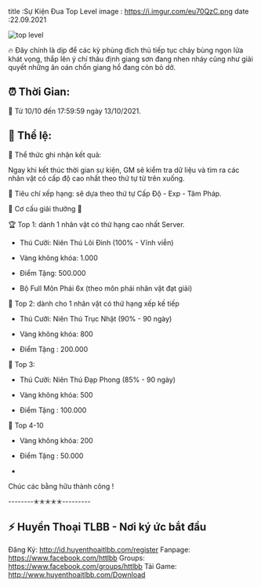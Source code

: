 title :Sự Kiện Đua Top Level
image : https://i.imgur.com/eu70QzC.png
date  :22.09.2021

![top level](https://i.imgur.com/eu70QzC.png)

🔥 Đây chính là dịp để các kỳ phùng địch thủ tiếp tục cháy bùng ngọn lửa khát vọng, thắp lên ý chí thâu định giang sơn đang nhen nháy cũng như giải quyết những ân oán chốn giang hồ đang còn bỏ dở. 

## ⏰ Thời Gian: 

🔸 Từ 10/10 đến 17:59:59 ngày 13/10/2021. 

## 🔰 Thể lệ:

🔸 Thể thức ghi nhận kết quả: 

Ngay khi kết thúc thời gian sự kiện, GM sẽ kiểm tra dữ liệu và tìm ra các nhân vật có cấp độ cao nhất theo thứ tự từ trên xuống.

🔸 Tiêu chí xếp hạng: sẽ dựa theo thứ tự Cấp Độ - Exp - Tâm Pháp.

🎁 Cơ cấu giải thưởng 🎁

🏆 Top 1: dành 1 nhân vật có thứ hạng cao nhất Server. 

- Thú Cưỡi: Niên Thú Lôi Đình (100% - Vĩnh viễn)

- Vàng không khóa: 1.000

- Điểm Tặng: 500.000

- Bộ Full Môn Phái 6x (theo môn phái nhân vật đạt giải) 

🥇 Top 2: dành cho 1 nhân vật có thứ hạng xếp kế tiếp

- Thú Cưỡi: Niên Thú Trục Nhật (90% - 90 ngày)

- Vàng không khóa: 800

- Điểm Tặng : 200.000 

🥈 Top 3: 

- Thú Cưỡi: Niên Thú Đạp Phong (85% - 90 ngày)
 
- Vàng không khóa: 500

- Điểm Tặng : 100.000 

🥉 Top 4-10
 
- Vàng không khóa: 200

- Điểm Tặng : 50.000
- 
Chúc các bằng hữu thành công !

--------✭✭✭✭✭---------

## ⚡️ Huyền Thoại TLBB - Nơi ký ức bắt đầu
Đăng Ký: http://id.huyenthoaitlbb.com/register
Fanpage: https://www.facebook.com/httlbb
Groups: https://www.facebook.com/groups/httlbb
Tải Game: http://www.huyenthoaitlbb.com/Download
 
